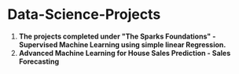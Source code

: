# Data-Science-Projects
1. **The projects completed under "The Sparks Foundations" - Supervised Machine Learning using simple linear Regression.**
2. **Advanced Machine Learning for House Sales Prediction - Sales Forecasting** 



